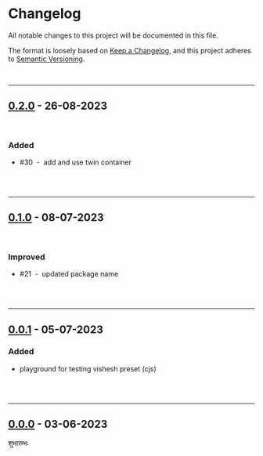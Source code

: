 # Changelog

All notable changes to this project will be documented in this file.

The format is loosely based on [Keep a Changelog][changelog],
and this project adheres to [Semantic Versioning][semver].

<br>

---

## [0.2.0] - 26-08-2023

<br>

### Added

- #30 &nbsp;-&nbsp; add and use twin container

<br><br>

---

## [0.1.0] - 08-07-2023

<br>

### Improved

- #21 &nbsp;-&nbsp; updated package name

<br><br>

---

## [0.0.1] - 05-07-2023

### Added

- playground for testing vishesh preset (cjs)

<br><br>

---

## [0.0.0] - 03-06-2023

शुभारम्भः

[0.2.0]: https://github.com/mrjadeja/vishesh/compare/b7f440a2...af778dea
[0.1.0]: https://github.com/mrjadeja/vishesh/compare/60e5816f...b7f440a2
[0.0.1]: https://github.com/mrjadeja/vishesh/compare/0be58e6a...60e5816f "Initial Setup"
[0.0.0]: https://github.com/mrjadeja/vishesh/commit/0be58e6a1c46e655452249712c55dbc8f496091f "Initial commit"
[changelog]: https://keepachangelog.com/en/1.0.0/ "Keep a changelog guide"
[semver]: https://semver.org/spec/v2.0.0.html "Semantic versioning"

